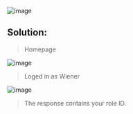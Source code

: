 ![image](https://github.com/udayk01/Web-Security/assets/52235763/6ab1442d-32b6-41eb-9c7c-8975adfc5b43)

## Solution:

> Homepage

![image](https://github.com/udayk01/Web-Security/assets/52235763/99372c40-3d83-4059-b32f-379c899fee70)

> Loged in as Wiener

![image](https://github.com/udayk01/Web-Security/assets/52235763/63f161a6-b86c-4542-9aa5-718536ff5dd0)

> The response contains your role ID.



